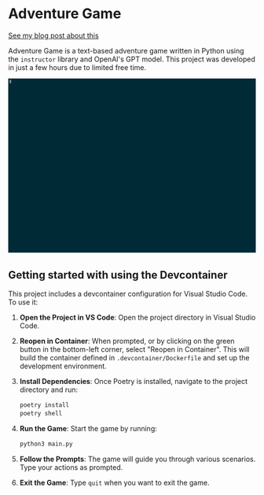 # Adventure Game

[See my blog post about this](https://blog.sc.ott.land/What-if-Dungeons-and-Dragons-had-a-game-engine-powered-by-AI/)

Adventure Game is a text-based adventure game written in Python using the `instructor` library and OpenAI's GPT model. This project was developed in just a few hours due to limited free time.

![Example Usage](./example_usage.gif)

## Getting started with using the Devcontainer

This project includes a devcontainer configuration for Visual Studio Code. To use it:

1. **Open the Project in VS Code**: Open the project directory in Visual Studio Code.

2. **Reopen in Container**: When prompted, or by clicking on the green button in the bottom-left corner, select "Reopen in Container". This will build the container defined in `.devcontainer/Dockerfile` and set up the development environment.

3. **Install Dependencies**: Once Poetry is installed, navigate to the project directory and run:
    ```sh
    poetry install
    poetry shell
    ```

4. **Run the Game**: Start the game by running:
    ```sh
    python3 main.py
    ```

5. **Follow the Prompts**: The game will guide you through various scenarios. Type your actions as prompted.

6. **Exit the Game**: Type `quit` when you want to exit the game.
